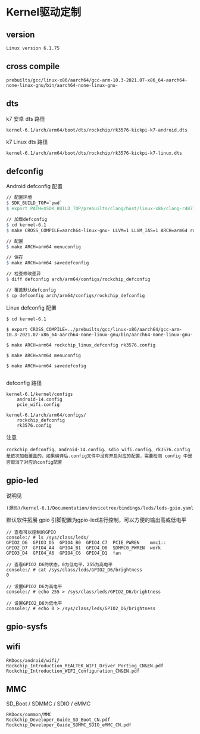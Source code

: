 # Kernel驱动定制

## version

```
Linux version 6.1.75
```



## cross compile

```
prebuilts/gcc/linux-x86/aarch64/gcc-arm-10.3-2021.07-x86_64-aarch64-none-linux-gnu/bin/aarch64-none-linux-gnu-
```



## dts

k7 安卓 dts 路径

```
kernel-6.1/arch/arm64/boot/dts/rockchip/rk3576-kickpi-k7-android.dts
```



k7 Linux dts 路径

```
kernel-6.1/arch/arm64/boot/dts/rockchip/rk3576-kickpi-k7-linux.dts
```



## defconfig

Android defconfig 配置

```makefile
// 配置环境
$ SDK_BUILD_TOP=`pwd`
$ export PATH=$SDK_BUILD_TOP/prebuilts/clang/host/linux-x86/clang-r487747c/bin:$PATH

// 加载defconfig
$ cd kernel-6.1
$ make CROSS_COMPILE=aarch64-linux-gnu- LLVM=1 LLVM_IAS=1 ARCH=arm64 rockchip_defconfig android-14.config sdio_wifi.config rk3576.config

// 配置
$ make ARCH=arm64 menuconfig

// 保存
$ make ARCH=arm64 savedefconfig

// 检查修改差异
$ diff defconfig arch/arm64/configs/rockchip_defconfig

// 覆盖默认defconfig
$ cp defconfig arch/arm64/configs/rockchip_defconfig
```



Linux defconfig 配置

```
$ cd kernel-6.1

$ export CROSS_COMPILE=../prebuilts/gcc/linux-x86/aarch64/gcc-arm-10.3-2021.07-x86_64-aarch64-none-linux-gnu/bin/aarch64-none-linux-gnu-

$ make ARCH=arm64 rockchip_linux_defconfig rk3576.config

$ make ARCH=arm64 menuconfig

$ make ARCH=arm64 savedefcofig


```





defconfig 路径

```
kernel-6.1/kernel/configs
	android-14.config 
	pcie_wifi.config 
	
kernel-6.1/arch/arm64/configs/
	rockchip_defconfig 
	rk3576.config
```







注意

```
rockchip_defconfig、android-14.config、sdio_wifi.config、rk3576.config
是依次加载覆盖的，如果编译后.config文件中没有开启对应的配置，需要检测 config 中是否取消了对应的config配置
```



## gpio-led 

说明见

```
(源码)/kernel-6.1/Documentation/devicetree/bindings/leds/leds-gpio.yaml
```



默认软件拓展 gpio 引脚配置为gpio-led进行控制，可以方便的输出高或低电平

```shell
// 查看可以控制的GPIO
console:/ # ls /sys/class/leds/
GPIO2_D6  GPIO3_D5  GPIO4_B0  GPIO4_C7  PCIE_PWREN    mmc1::
GPIO2_D7  GPIO4_A4  GPIO4_B1  GPIO4_D0  SDMMC0_PWREN  work
GPIO3_D4  GPIO4_A6  GPIO4_C6  GPIO4_D1  fan

// 查看GPIO2_D6的状态，0为低电平，255为高电平
console:/ # cat /sys/class/leds/GPIO2_D6/brightness
0

// 设置GPIO2_D6为高电平
console:/ # echo 255 > /sys/class/leds/GPIO2_D6/brightness

// 设置GPIO2_D6为低电平
console:/ # echo 0 > /sys/class/leds/GPIO2_D6/brightness
```



## gpio-sysfs



## wifi

```
RKDocs/android/wifi/
Rockchip_Introduction_REALTEK_WIFI_Driver_Porting_CN&EN.pdf
Rockchip_Introduction_WIFI_Configuration_CN&EN.pdf
```



## MMC

SD_Boot / SDMMC / SDIO / eMMC

```
RKDocs/common/MMC
Rockchip_Developer_Guide_SD_Boot_CN.pdf
Rockchip_Developer_Guide_SDMMC_SDIO_eMMC_CN.pdf
```





